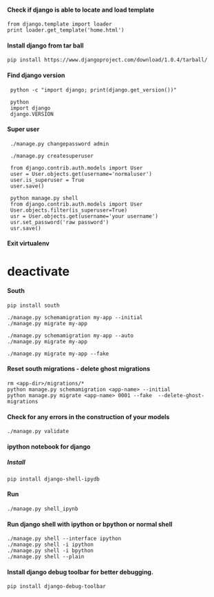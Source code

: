 #### Check if django is able to locate and load template
	from django.template import loader   
	print loader.get_template('home.html') 


#### Install django from tar ball 

    pip install https://www.djangoproject.com/download/1.0.4/tarball/    


#### Find django version 
     python -c "import django; print(django.get_version())"   
     
     python
     import django
     django.VERSION
     
     
#### Super user
     ./manage.py changepassword admin
     
     ./manage.py createsuperuser
     
     from django.contrib.auth.models import User
     user = User.objects.get(username='normaluser')
     user.is_superuser = True
     user.save()
    
     python manage.py shell
     from django.contrib.auth.models import User
     User.objects.filter(is_superuser=True)
     usr = User.objects.get(username='your username')
     usr.set_password('raw password')
     usr.save()
     
#### Exit virtualenv
 #   deactivate


#### South 
    pip install south
    
    ./manage.py schemamigration my-app --initial
    ./manage.py migrate my-app
    
    ./manage.py schemamigration my-app --auto
    ./manage.py migrate my-app
    
    ./manage.py migrate my-app --fake


#### Reset south migrations - delete ghost migrations
    rm <app-dir>/migrations/*
    python manage.py schemamigration <app-name> --initial
    python manage.py migrate <app-name> 0001 --fake  --delete-ghost-migrations
    
    
#### Check for any errors in the construction of your models
    ./manage.py validate
    

#### ipython notebook for django
##### Install
	pip install django-shell-ipydb
#### Run
	./manage.py shell_ipynb
	
#### Run django shell with ipython or bpython or normal shell 
	./manage.py shell --interface ipython
	./manage.py shell -i ipython
	./manage.py shell -i bpython
	./manage.py shell --plain
	
#### Install django debug toolbar for better debugging.
	pip install django-debug-toolbar
	
	
	
	
	
    
    
